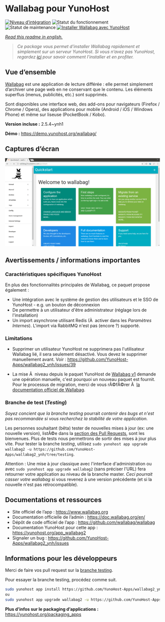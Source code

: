 <!--
N.B.: This README was automatically generated by https://github.com/YunoHost/apps/tree/master/tools/README-generator
It shall NOT be edited by hand.
-->

# Wallabag pour YunoHost

[![Niveau d’intégration](https://dash.yunohost.org/integration/wallabag2.svg)](https://dash.yunohost.org/appci/app/wallabag2) ![Statut du fonctionnement](https://ci-apps.yunohost.org/ci/badges/wallabag2.status.svg) ![Statut de maintenance](https://ci-apps.yunohost.org/ci/badges/wallabag2.maintain.svg)
[![Installer Wallabag avec YunoHost](https://install-app.yunohost.org/install-with-yunohost.svg)](https://install-app.yunohost.org/?app=wallabag2)

*[Read this readme in english.](./README.md)*

> *Ce package vous permet d’installer Wallabag rapidement et simplement sur un serveur YunoHost.
Si vous n’avez pas YunoHost, regardez [ici](https://yunohost.org/#/install) pour savoir comment l’installer et en profiter.*

## Vue d’ensemble

[Wallabag](https://www.wallabag.org/) est une application de lecture différée : elle  permet simplement d’archiver une page web en ne conservant que le contenu. Les éléments superflus (menus, publicités, etc.) sont supprimés.

Sont disponibles une interface web, des add-ons pour navigateurs (Firefox / Chrome / Opera), des applications pour mobile (Android / iOS / Windows Phone) et même sur liseuse (PocketBook / Kobo).


**Version incluse :** 2.5.4~ynh1

**Démo :** https://demo.yunohost.org/wallabag/

## Captures d’écran

![Capture d’écran de Wallabag](./doc/screenshots/screenshot1.webp)

## Avertissements / informations importantes

### Caractéristiques spécifiques YunoHost

En plus des fonctionnalités principales de Wallabag, ce paquet propose également :

 * Une intégration avec le système de gestion des utilisateurs et le SSO de YunoHost - e.g. un bouton de déconnexion
 * De permettre à un utilisateur d'être administrateur (réglage lors de l'installation)
 * Un import asynchrone utilisant Redis (À  activer dans les *Paramètres Internes*). L'import via RabbitMQ n'est pas (encore ?) supporté.

### Limitations

* Supprimer un utilisateur YunoHost ne supprimera pas l'utilisateur Wallabag lié, il sera seulement désactivé. Vous devez le supprimer manuellement avant. Voir : https://github.com/YunoHost-Apps/wallabag2_ynh/issues/39

* La mise Ã  niveau depuis le paquet YunoHost de [Wallabag v1](https://github.com/YunoHost-Apps/wallabag_ynh) demande une opération manuelle, c'est pourquoi un nouveau paquet est fournit. Pour le processus de migration, merci de vous rÃ©fÃ©rer Ã  [la documentation officiel de Wallabag](https://doc.wallabag.org/fr/user/import/wallabagv1.html).


### Branche de test (*Testing*)
*Soyez concient que la branche testing* pourrait *contenir des bugs et n'est pas recommandée si vous recherchez la stabilité de votre application.*

Les personnes souhaitant (bêta) tester de nouvelles mises à jour (ex: une nouvelle version), listÃ©e dans la [section des Pull Requests](https://github.com/YunoHost-Apps/wallabag2_ynh/pulls), sont les bienvenues. Plus de tests nous permettrons de sortir des mises à jour plus vite. Pour tester la branche *testing*, utilisez `sudo yunohost app upgrade wallabag2 -u https://github.com/YunoHost-Apps/wallabag2_ynh/tree/testing`.

Attention : Une mise à jour classique avec l'interface d'administration ou avec `sudo yunohost app upgrade wallabag2` (sans préciser l'URL) fera retourner votre application au niveau de la branche master. *Ceci pourrait casser votre wallabag* si vous revenez à une version précédente (et si la nouvelle n'est pas rétrocompatible).


## Documentations et ressources

* Site officiel de l’app : <https://www.wallabag.org>
* Documentation officielle de l’admin : <https://doc.wallabag.org/en/>
* Dépôt de code officiel de l’app : <https://github.com/wallabag/wallabag>
* Documentation YunoHost pour cette app : <https://yunohost.org/app_wallabag2>
* Signaler un bug : <https://github.com/YunoHost-Apps/wallabag2_ynh/issues>

## Informations pour les développeurs

Merci de faire vos pull request sur la [branche testing](https://github.com/YunoHost-Apps/wallabag2_ynh/tree/testing).

Pour essayer la branche testing, procédez comme suit.

``` bash
sudo yunohost app install https://github.com/YunoHost-Apps/wallabag2_ynh/tree/testing --debug
ou
sudo yunohost app upgrade wallabag2 -u https://github.com/YunoHost-Apps/wallabag2_ynh/tree/testing --debug
```

**Plus d’infos sur le packaging d’applications :** <https://yunohost.org/packaging_apps>